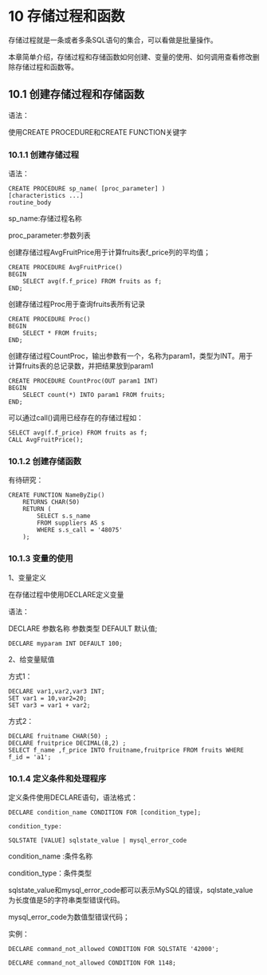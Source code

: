 # 10 存储过程和函数



存储过程就是一条或者多条SQL语句的集合，可以看做是批量操作。

本章简单介绍，存储过程和存储函数如何创建、变量的使用、如何调用查看修改删除存储过程和函数等。

## 10.1 创建存储过程和存储函数

语法：

使用CREATE PROCEDURE和CREATE FUNCTION关键字

### 10.1.1 创建存储过程

语法：

```
CREATE PROCEDURE sp_name( [proc_parameter] ) 
[characteristics ...]
routine_body
```

sp_name:存储过程名称

proc_parameter:参数列表



创建存储过程AvgFruitPrice用于计算fruits表f_price列的平均值；

```
CREATE PROCEDURE AvgFruitPrice()
BEGIN
    SELECT avg(f.f_price) FROM fruits as f;
END;
```

创建存储过程Proc用于查询fruits表所有记录


```
CREATE PROCEDURE Proc()
BEGIN
    SELECT * FROM fruits;
END;
```

创建存储过程CountProc，输出参数有一个，名称为param1，类型为INT。用于计算fruits表的总记录数，并把结果放到param1

```
CREATE PROCEDURE CountProc(OUT param1 INT)
BEGIN
    SELECT count(*) INTO param1 FROM fruits;
END;
```

可以通过call()调用已经存在的存储过程如：

```
SELECT avg(f.f_price) FROM fruits as f;
CALL AvgFruitPrice();
```

### 10.1.2 创建存储函数



有待研究：



```
CREATE FUNCTION NameByZip()
    RETURNS CHAR(50)
    RETURN (
        SELECT s.s_name
        FROM suppliers AS s
        WHERE s.s_call = '48075'
    );
```

### 10.1.3 变量的使用

1、变量定义

在存储过程中使用DECLARE定义变量

语法：

DECLARE 参数名称 参数类型 DEFAULT 默认值;

```
DECLARE myparam INT DEFAULT 100;
```

2、给变量赋值

方式1：

```
DECLARE var1,var2,var3 INT;
SET var1 = 10,var2=20;
SET var3 = var1 + var2;
```

方式2：

```
DECLARE fruitname CHAR(50) ;
DECLARE fruitprice DECIMAL(8,2) ;
SELECT f_name ,f_price INTO fruitname,fruitprice FROM fruits WHERE f_id = 'a1';
```

### 10.1.4 定义条件和处理程序

定义条件使用DECLARE语句，语法格式：

```
DECLARE condition_name CONDITION FOR [condition_type];

condition_type:

SQLSTATE [VALUE] sqlstate_value | mysql_error_code
```



condition_name :条件名称

condition_type：条件类型

sqlstate_value和mysql_error_code都可以表示MySQL的错误，sqlstate_value为长度值是5的字符串类型错误代码。

mysql_error_code为数值型错误代码；

实例：

```
DECLARE command_not_allowed CONDITION FOR SQLSTATE '42000';
```

```
DECLARE command_not_allowed CONDITION FOR 1148;
```

